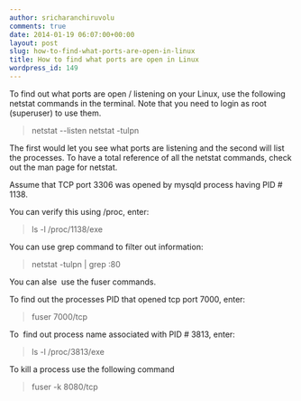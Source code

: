 ```yaml
---
author: sricharanchiruvolu
comments: true
date: 2014-01-19 06:07:00+00:00
layout: post
slug: how-to-find-what-ports-are-open-in-linux
title: How to find what ports are open in Linux
wordpress_id: 149
---
```


To find out what ports are open / listening on your Linux, use the following netstat commands in the terminal. Note that you need to login as root (superuser) to use them.

> netstat --listen
> netstat -tulpn


The first would let you see what ports are listening and the second will list the processes. To have a total reference of all the netstat commands, check out the man page for netstat.


Assume that TCP port 3306 was opened by mysqld process having PID # 1138.

You can verify this using /proc, enter:

> ls -l /proc/1138/exe


You can use grep command to filter out information:

> netstat -tulpn \| grep :80

You can alse  use the fuser commands.

To find out the processes PID that opened tcp port 7000, enter:  
  
> fuser 7000/tcp
  
To  find out process name associated with PID # 3813, enter:  


> ls -l /proc/3813/exe

To kill a process use the following command

> fuser -k 8080/tcp
